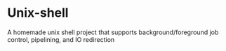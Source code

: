 # Unix-shell
A homemade unix shell project that supports background/foreground job control, pipelining, and IO redirection
